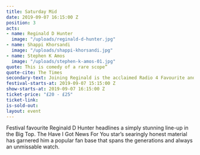 ```yaml
---
title: Saturday Mid
date: 2019-09-07 16:15:00 Z
position: 3
acts:
- name: Reginald D Hunter
  image: "/uploads/reginald-d-hunter.jpg"
- name: Shappi Khorsandi
  image: "/uploads/shappi-khorsandi.jpg"
- name: Stephen K Amos
  image: "/uploads/stephen-k-amos-01.jpg"
quote: This is comedy of a rare scope”
quote-cite: The Times
secondary-text: Joining Reginald is the acclaimed Radio 4 Favourite and Live At The Apollo star Shappi Khorsandi, A very special guest to be announced and globe-trotting laughter-master Stephen K Amos as host.
festival-starts-at: 2019-09-07 15:15:00 Z
show-starts-at: 2019-09-07 16:15:00 Z
ticket-price: "£20 - £25"
ticket-link:
is-sold-out:
layout: event
---
```


Festival favourite Reginald D Hunter headlines a simply stunning line-up in the Big Top. The Have I Got News For You star’s searingly honest material has garnered him a popular fan base that spans the generations and always an unmissable watch.